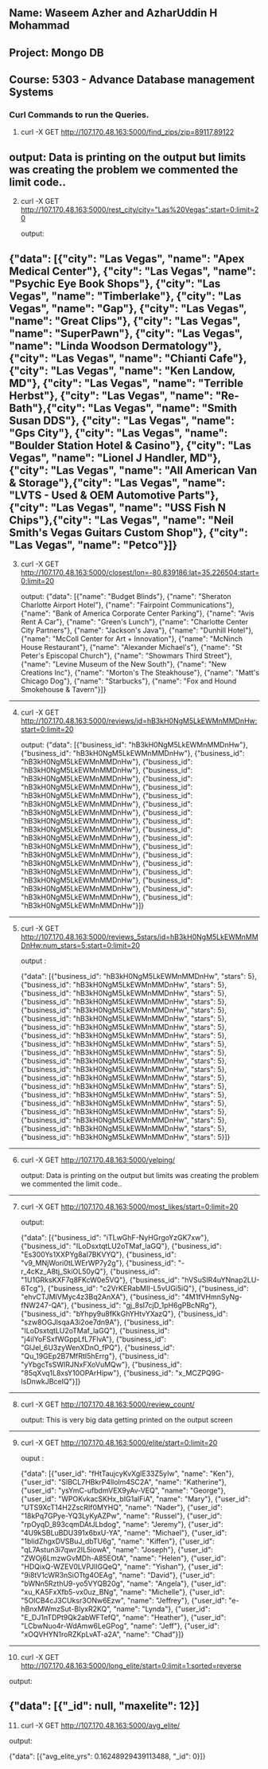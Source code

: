


## Name: Waseem Azher and AzharUddin H Mohammad
## Project: Mongo DB
## Course: 5303 - Advance Database management Systems

### Curl Commands to run the Queries.

1) curl -X GET http://107.170.48.163:5000/find_zips/zip=89117,89122

  output: Data is printing on the output but limits was creating the problem we commented the limit code..
-------------------------------------------------------------------------------------------------------------------------------

2) curl -X GET http://107.170.48.163:5000/rest_city/city="Las%20Vegas":start=0:limit=20

   output:

 {"data": [{"city": "Las Vegas", "name": "Apex Medical Center"}, {"city": "Las Vegas", "name": "Psychic Eye Book Shops"},
 {"city": "Las Vegas", "name": "Timberlake"}, {"city": "Las Vegas", "name": "Gap"}, {"city": "Las Vegas", "name": "Great Clips"},
 {"city": "Las Vegas", "name": "SuperPawn"}, {"city": "Las Vegas", "name": "Linda Woodson Dermatology"}, {"city": "Las Vegas", "name": "Chianti Cafe"},{"city": "Las Vegas", "name": "Ken Landow, MD"}, {"city": "Las Vegas", "name": "Terrible Herbst"}, {"city": "Las Vegas", "name": "Re-Bath"},{"city": "Las Vegas", "name": "Smith Susan DDS"}, {"city": "Las Vegas", "name": "Gps City"}, {"city": "Las Vegas", "name": "Boulder Station Hotel & Casino"}, {"city": "Las Vegas", "name": "Lionel J Handler, MD"}, {"city": "Las Vegas", "name": "All American Van & Storage"},{"city": "Las Vegas", "name": "LVTS - Used & OEM Automotive Parts"}, {"city": "Las Vegas", "name": "USS Fish N Chips"},{"city": "Las Vegas", "name": "Neil Smith's Vegas Guitars Custom Shop"}, {"city": "Las Vegas", "name": "Petco"}]}
--------------------------------------------------------------------------------------------------------------------------------
3) curl -X GET http://107.170.48.163:5000/closest/lon=-80.839186:lat=35.226504:start=0:limit=20

   output:
  {"data": [{"name": "Budget Blinds"}, {"name": "Sheraton Charlotte Airport Hotel"}, {"name": "Fairpoint Communications"},
  {"name": "Bank of America Corporate Center Parking"}, {"name": "Avis Rent A Car"}, {"name": "Green's Lunch"}, 
  {"name": "Charlotte Center City Partners"}, {"name": "Jackson's Java"}, {"name": "Dunhill Hotel"}, 
  {"name": "McColl Center for Art + Innovation"}, {"name": "McNinch House Restaurant"}, {"name": "Alexander Michael's"}, 
  {"name": "St Peter's Episcopal Church"}, {"name": "Showmars Third Street"}, {"name": "Levine Museum of the New South"}, 
  {"name": "New Creations Inc"}, {"name": "Morton's The Steakhouse"}, {"name": "Matt's Chicago Dog"}, {"name": "Starbucks"}, 
  {"name": "Fox and Hound Smokehouse & Tavern"}]}
----------------------------------------------------------------------------------------------------------------------------------
4) curl -X GET http://107.170.48.163:5000/reviews/id=hB3kH0NgM5LkEWMnMMDnHw:start=0:limit=20

   output:
   {"data": [{"business_id": "hB3kH0NgM5LkEWMnMMDnHw"}, {"business_id": "hB3kH0NgM5LkEWMnMMDnHw"},
   {"business_id": "hB3kH0NgM5LkEWMnMMDnHw"}, {"business_id": "hB3kH0NgM5LkEWMnMMDnHw"}, {"business_id": "hB3kH0NgM5LkEWMnMMDnHw"},
   {"business_id": "hB3kH0NgM5LkEWMnMMDnHw"}, {"business_id": "hB3kH0NgM5LkEWMnMMDnHw"}, {"business_id": "hB3kH0NgM5LkEWMnMMDnHw"}, 
   {"business_id": "hB3kH0NgM5LkEWMnMMDnHw"}, {"business_id": "hB3kH0NgM5LkEWMnMMDnHw"}, {"business_id": "hB3kH0NgM5LkEWMnMMDnHw"},
   {"business_id": "hB3kH0NgM5LkEWMnMMDnHw"}, {"business_id": "hB3kH0NgM5LkEWMnMMDnHw"}, {"business_id": "hB3kH0NgM5LkEWMnMMDnHw"}, 
   {"business_id": "hB3kH0NgM5LkEWMnMMDnHw"}, {"business_id": "hB3kH0NgM5LkEWMnMMDnHw"}, {"business_id": "hB3kH0NgM5LkEWMnMMDnHw"},
   {"business_id": "hB3kH0NgM5LkEWMnMMDnHw"}, {"business_id": "hB3kH0NgM5LkEWMnMMDnHw"}, {"business_id": "hB3kH0NgM5LkEWMnMMDnHw"}]}
   
-----------------------------------------------------------------------------------------------------------------------------------
5) curl -X GET http://107.170.48.163:5000/reviews_5stars/id=hB3kH0NgM5LkEWMnMMDnHw:num_stars=5:start=0:limit=20

   output :

   {"data": [{"business_id": "hB3kH0NgM5LkEWMnMMDnHw", "stars": 5}, {"business_id": "hB3kH0NgM5LkEWMnMMDnHw", "stars": 5}, 
   {"business_id": "hB3kH0NgM5LkEWMnMMDnHw", "stars": 5}, {"business_id": "hB3kH0NgM5LkEWMnMMDnHw", "stars": 5}, 
   {"business_id": "hB3kH0NgM5LkEWMnMMDnHw", "stars": 5}, {"business_id": "hB3kH0NgM5LkEWMnMMDnHw", "stars": 5}, 
   {"business_id": "hB3kH0NgM5LkEWMnMMDnHw", "stars": 5}, {"business_id": "hB3kH0NgM5LkEWMnMMDnHw", "stars": 5}, 
   {"business_id": "hB3kH0NgM5LkEWMnMMDnHw", "stars": 5}, {"business_id": "hB3kH0NgM5LkEWMnMMDnHw", "stars": 5},
   {"business_id": "hB3kH0NgM5LkEWMnMMDnHw", "stars": 5}, {"business_id": "hB3kH0NgM5LkEWMnMMDnHw", "stars": 5},
   {"business_id": "hB3kH0NgM5LkEWMnMMDnHw", "stars": 5}, {"business_id": "hB3kH0NgM5LkEWMnMMDnHw", "stars": 5}, 
   {"business_id": "hB3kH0NgM5LkEWMnMMDnHw", "stars": 5}, {"business_id": "hB3kH0NgM5LkEWMnMMDnHw", "stars": 5}, 
   {"business_id": "hB3kH0NgM5LkEWMnMMDnHw", "stars": 5}, {"business_id": "hB3kH0NgM5LkEWMnMMDnHw", "stars": 5},
   {"business_id": "hB3kH0NgM5LkEWMnMMDnHw", "stars": 5}, {"business_id": "hB3kH0NgM5LkEWMnMMDnHw", "stars": 5}]}
-------------------------------------------------------------------------------------------------------------------------------------
6) curl -X GET http://107.170.48.163:5000/yelping/

   output: Data is printing on the output but limits was creating the problem we commented the limit code.. 


-------------------------------------------------------------------------------------------------------------------------------------


7) curl -X GET http://107.170.48.163:5000/most_likes/start=0:limit=20 

   output:

   {"data": [{"business_id": "iTLwGhF-NyHGrgoYzGK7xw"}, {"business_id": "ILoDsxtqtLU2oTMaf_laGQ"},
   {"business_id": "Es300Ys1XXPYg8aI7BKVYQ"}, {"business_id": "v9_MNjWori0tLWErWP7y2g"}, {"business_id": "-r_4cKz_A8tj_SkiOL50yQ"},
   {"business_id": "1U1GRksKXF7q8FKcW0e5VQ"}, {"business_id": "hVSuSlR4uYNnap2LU-6Tcg"}, {"business_id": "c2VrKERabMII-L5vUGi5iQ"}, 
   {"business_id": "ehvCTJMIVMyc4z3Bq2AnXA"}, {"business_id": "4M1fVHmnSyNg-fNW247-QA"}, {"business_id": "gj_8sI7cjD_1pH6gPBcNRg"}, 
   {"business_id": "bYhpy9u8fKkGhYHtvYXazQ"}, {"business_id": "szw8OGJlsqaA3i2oe7dn9A"}, {"business_id": "ILoDsxtqtLU2oTMaf_laGQ"},
   {"business_id": "j4iIYoFSxfWGppLfL7FlvA"}, {"business_id": "GlJel_6U3zyWenXDnO_fPQ"}, {"business_id": "Qu_19GEp2B7MfRtI5hErrg"}, 
   {"business_id": "yYbgcTsSWIRJNxFXoVuMQw"}, {"business_id": "85qXvq1L8xsY10OPArHipw"}, {"business_id": "x_MCZPQ9G-IsDnwkJBceIQ"}]}
-------------------------------------------------------------------------------------------------------------------------------------
8) curl -X GET http://107.170.48.163:5000/review_count/

   output: This is very big data getting printed on the output screen
    
-------------------------------------------------------------------------------------------------------------------------------------

9) curl -X GET http://107.170.48.163:5000/elite/start=0:limit=20

   ouput :

   {"data": [{"user_id": "fHtTaujcyKvXglE33Z5yIw", "name": "Ken"}, {"user_id": "SIBCL7HBkrP4llolm4SC2A", "name": "Katherine"},
   {"user_id": "ysYmC-ufbdmVEX9yAv-VEQ", "name": "George"}, {"user_id": "WPOKvkacSKHx_bIG1alFiA", "name": "Mary"},
   {"user_id": "UTS9XcT14H2ZscRIf0MYHQ", "name": "Nader"}, {"user_id": "18kPq7GPye-YQ3LyKyAZPw", "name": "Russel"}, 
   {"user_id": "rpOyqD_893cqmDAtJLbdog", "name": "Jeremy"}, {"user_id": "4U9kSBLuBDU391x6bxU-YA", "name": "Michael"}, 
   {"user_id": "1blidZhgxDVSBuJ_dbTU6g", "name": "Kiffen"}, {"user_id": "qL7Astun3i7qwr2IL5iowA", "name": "Joseph"},
   {"user_id": "ZWOj6LmzwGvMDh-A85EOtA", "name": "Helen"}, {"user_id": "HDQixQ-WZEV0LVPJlIGQeQ", "name": "Yishan"}, 
   {"user_id": "9i8tV1cWR3nSiOTtg4OEAg", "name": "David"}, {"user_id": "bWNn5RzthU9-yo5VYQB20g", "name": "Angela"}, 
   {"user_id": "xu_KA5FxXfb5-vx0uz_BNg", "name": "Michelle"}, {"user_id": "5OlCB4cJ3CUksr3ONw6Ezw", "name": "Jeffrey"},
   {"user_id": "e-hBnxMWmzSut-BlyxR2KQ", "name": "Lynda"}, {"user_id": "E_DJ1nTDPt9Qk2abWFTefQ", "name": "Heather"}, 
   {"user_id": "LCbwNuo4r-WdAmw6LeGPog", "name": "Jeff"}, {"user_id": "xOQVHYN1roRZKpLvAT-a2A", "name": "Chad"}]}
--------------------------------------------------------------------------------------------------------------------------------------
10) curl -X GET http://107.170.48.163:5000/long_elite/start=0:limit=1:sorted=reverse

  output: 

   {"data": [{"_id": null, "maxelite": 12}]
 --------------------------------------------------------------------------------------------------------------------------------------  
11) curl -X GET http://107.170.48.163:5000/avg_elite/

   output:

   {"data": [{"avg_elite_yrs": 0.16248929439113488, "_id": 0}]}
